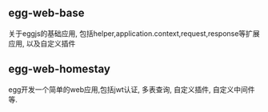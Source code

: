 <!--
 * @Description: 
 * @Version: 2.0
 * @Autor: chengDong
 * @Date: 2021-02-17 22:07:43
 * @LastEditors: chengDong
 * @LastEditTime: 2021-02-18 17:23:30
-->
## egg-web-base

关于eggjs的基础应用, 包括helper,application.context,request,response等扩展应用, 以及自定义插件

## egg-web-homestay

egg开发一个简单的web应用,包括jwt认证, 多表查询, 自定义插件, 自定义中间件等.